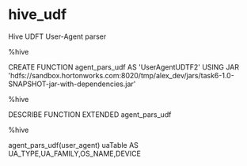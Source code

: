 # hive_udf
Hive UDFT User-Agent parser

%hive

CREATE FUNCTION agent_pars_udf AS 'UserAgentUDTF2' USING JAR 'hdfs://sandbox.hortonworks.com:8020/tmp/alex_dev/jars/task6-1.0-SNAPSHOT-jar-with-dependencies.jar'

%hive

DESCRIBE FUNCTION EXTENDED agent_pars_udf

%hive

agent_pars_udf(user_agent) uaTable AS UA_TYPE,UA_FAMILY,OS_NAME,DEVICE
